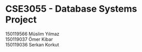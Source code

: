 # **CSE3055 - Database Systems Project**
150119566  	Müslim  	Yılmaz  
150119037  	Ömer   	Kibar  
150119036  	Serkan  	Korkut  
